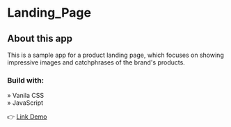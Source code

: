# Landing_Page
<h2>About this app</h2>
This is a sample app for a product landing page, which focuses on showing impressive images and catchphrases of the brand's products.
<h3>Build with:</h3>

» Vanila CSS <br>
» JavaScript 
<p>👉 <a href="https://product-landing-page-app-ducle.vercel.app" target="_blank">Link Demo </a></p>


